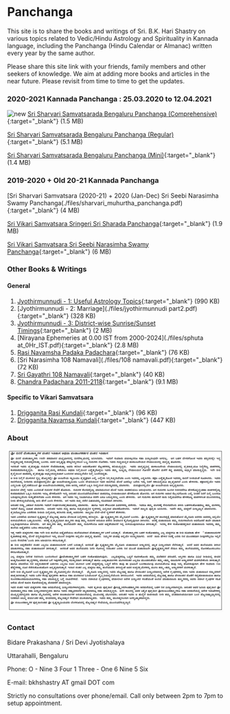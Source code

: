 # Panchanga

This site is to share the books and writings of Sri. B.K. Hari Shastry on various topics related to Vedic/Hindu Astrology and Spirituality in Kannada language, including the Panchanga (Hindu Calendar or Almanac) written every year by the same author.

Please share this site link with your friends, family members and other seekers of knowledge. We aim at adding more books and articles in the near future. Please revisit from time to time to get the updates.

### 2020-2021 Kannada Panchanga : 25.03.2020 to 12.04.2021
![new](https://panchanga.karigiri.net/new.png "NEW")
[Sri Sharvari Samvatsarada Bengaluru Panchanga (Comprehensive)](./files/sharvari_50.pdf){:target="_blank"} (1.5 MB)

[Sri Sharvari Samvatsarada Bengaluru Panchanga (Regular)](./files/sharvari_30.pdf){:target="_blank"} (5.1 MB)

[Sri Sharvari Samvatsarada Bengaluru Panchanga (Mini)](./files/sharvari_20.pdf){:target="_blank"} (1.4 MB)


### 2019-2020 + Old 20-21 Kannada Panchanga

[Sri Sharvari Samvatsara (2020-21) + 2020 (Jan-Dec) Sri Seebi Narasimha Swamy Panchanga(./files/sharvari_muhurtha_panchanga.pdf){:target="_blank"} (4 MB)

[Sri Vikari Samvatsara Sringeri Sri Sharada Panchanga](./files/vikari_sringeri_panchanga.pdf){:target="_blank"} (1.9 MB)

[Sri Vikari Samvatsara Sri Seebi Narasimha Swamy Panchanga](./files/sheebi_pan.pdf){:target="_blank"} (6 MB)


### Other Books & Writings

#### General
1. [Jyothirmunnudi - 1: Useful Astrology Topics](./files/jyothirmunnudi_part1.pdf){:target="_blank"} (990 KB)
2. [Jyothirmunnudi - 2: Marriage](./files/jyothirmunnudi part2.pdf){:target="_blank"} (328 KB)
3. [Jyothirmunnudi - 3: District-wise Sunrise/Sunset Timings](./files/jyothirmunnudi_part_3_A5.pdf){:target="_blank"} (2 MB)
4. [Nirayana Ephemeries at 0.00 IST from 2000-2024](./files/sphuta at_0Hr_IST.pdf){:target="_blank"} (2.8 MB)
5. [Rasi Navamsha Padaka Padachara](./files/NEW_raSI_Navamsha_padaka_PADACHARA.pdf){:target="_blank"} (76 KB)
6. [Sri Narasimha 108 Namavali](./files/108 namavali.pdf){:target="_blank"} (72 KB)
7. [Sri Gayathri 108 Namavali](./files/gayatri_saptarshi_108.pdf){:target="_blank"} (40 KB)
8. [Chandra Padachara 2011-2118](./files/chandra_padchara_2011_2118.pdf){:target="_blank"} (9.1 MB)



#### Specific to Vikari Samvatsara

1. [Drigganita Rasi Kundali](./files/RASI_vikari.pdf){:target="_blank"} (96 KB)
2. [Drigganita Navamsa Kundali](./files/NAVAMSA_vikari.pdf){:target="_blank"} (447 KB)

### About
![Image](about.png)

### Contact

Bidare Prakashana / Sri Devi Jyotishalaya

Uttarahalli, Bengaluru

Phone: O - Nine 3 Four 1 Three - One 6 Nine 5 Six

E-mail: bkhshastry AT gmail DOT com

Strictly no consultations over phone/email. Call only between 2pm to 7pm to setup appointment.

